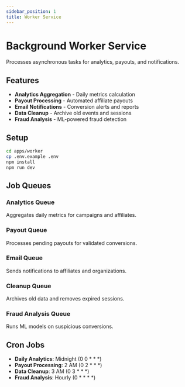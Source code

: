 ```yaml
---
sidebar_position: 1
title: Worker Service
---
```


# Background Worker Service

Processes asynchronous tasks for analytics, payouts, and notifications.

## Features

- **Analytics Aggregation** - Daily metrics calculation
- **Payout Processing** - Automated affiliate payouts
- **Email Notifications** - Conversion alerts and reports
- **Data Cleanup** - Archive old events and sessions
- **Fraud Analysis** - ML-powered fraud detection

## Setup

```bash
cd apps/worker
cp .env.example .env
npm install
npm run dev
```

## Job Queues

### Analytics Queue
Aggregates daily metrics for campaigns and affiliates.

### Payout Queue
Processes pending payouts for validated conversions.

### Email Queue
Sends notifications to affiliates and organizations.

### Cleanup Queue
Archives old data and removes expired sessions.

### Fraud Analysis Queue
Runs ML models on suspicious conversions.

## Cron Jobs

- **Daily Analytics**: Midnight (0 0 * * *)
- **Payout Processing**: 2 AM (0 2 * * *)
- **Data Cleanup**: 3 AM (0 3 * * *)
- **Fraud Analysis**: Hourly (0 * * * *)
